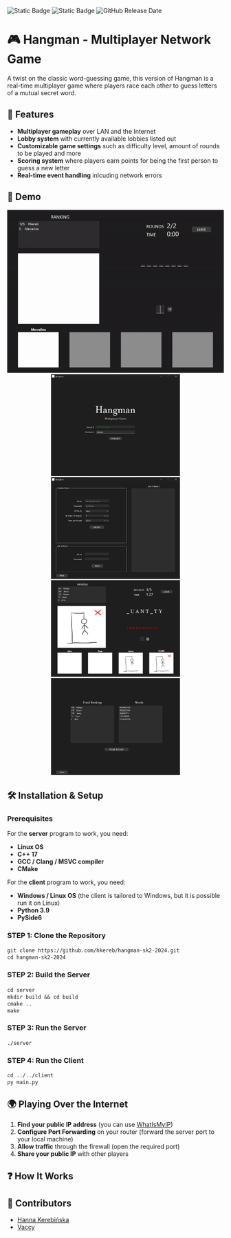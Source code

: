 ![Static Badge](https://img.shields.io/badge/language-C++,_Python-gree?style=flat) 
![Static Badge](https://img.shields.io/badge/OS-Windows,Linux-blue?style=flat)
![GitHub Release Date](https://img.shields.io/github/release/hkereb/hangman-sk2-2024?style=flat&color=orange)

# 🎮 Hangman - Multiplayer Network Game

A twist on the classic word-guessing game, this version of Hangman is a real-time multiplayer game where players race each other to guess letters of a mutual secret word.

## 🚀 Features

- **Multiplayer gameplay** over LAN and the Internet
- **Lobby system** with currently available lobbies listed out
- **Customizable game settings** such as difficulty level, amount of rounds to be played and more
- **Scoring system** where players earn points for being the first person to guess a new letter
- **Real-time event handling** inlcuding network errors

## 📸 Demo
<div align="center">
    <img src="demo-images/hangman-playgame.gif" width="600">
</div>

<div align="center">
    <img src="demo-images/1.png" width="300"> <img src="demo-images/2.png" width="300">
</div>

<div align="center">
    <img src="demo-images/4.png" width="300"> <img src="demo-images/5.png" width="300">
</div>

## 🛠️ Installation & Setup

### Prerequisites

For the **server** program to work, you need:

- **Linux OS**
- **C++ 17**
- **GCC / Clang / MSVC compiler**
- **CMake**

For the **client** program to work, you need:

- **Windows / Linux OS** (the client is tailored to Windows, but it is possible run it on Linux)
- **Python 3.9**
- **PySide6**

### STEP 1: Clone the Repository

```
git clone https://github.com/hkereb/hangman-sk2-2024.git
cd hangman-sk2-2024
```

### STEP 2: Build the Server

```
cd server
mkdir build && cd build
cmake ..
make
```

### STEP 3: Run the Server

```
./server
```

### STEP 4: Run the Client

```
cd ../../client
py main.py
```

## 🌍 Playing Over the Internet

1. **Find your public IP address** (you can use [WhatIsMyIP](https://www.whatismyip.com/))
2. **Configure Port Forwarding** on your router (forward the server port to your local machine)
3. **Allow traffic** through the firewall (open the required port)
4. **Share your public IP** with other players

## ❓ How It Works

## 👥 Contributors

- [Hanna Kerebińska](https://github.com/hkereb)
- [Vaccy](https://github.com/VacVaccy)
